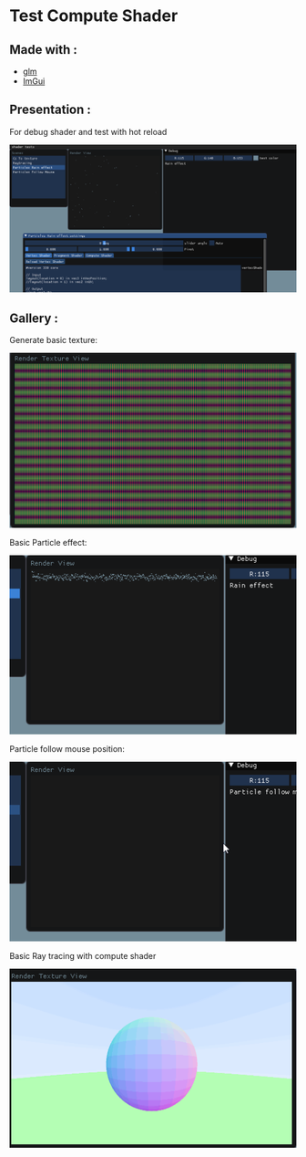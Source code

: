 # Test Compute Shader

##  Made with :
  - [glm](https://github.com/g-truc/glm)
  - [ImGui](https://github.com/ocornut/imgui)
  
  
## Presentation :
For debug shader and test with hot reload

![Hot reload](https://github.com/OlivierArgentieri/GE_ComputeShader/blob/main/Screen/hot_reload.gif)


## Gallery :
Generate basic texture:

![CS Basic Texture](https://github.com/OlivierArgentieri/GE_ComputeShader/blob/main/Screen/basic_texture.gif)


Basic Particle effect:

![CS Basic Particle effect](https://github.com/OlivierArgentieri/GE_ComputeShader/blob/main/Screen/basic_particle_effect.gif)


Particle follow mouse position:

![CS Particle follow mouse](https://github.com/OlivierArgentieri/GE_ComputeShader/blob/main/Screen/particle_follow_mouse_position.gif)


Basic Ray tracing with compute shader

![CS Ray Tracing](https://github.com/OlivierArgentieri/GE_ComputeShader/blob/main/Screen/basic_raytracing.gif)






















































